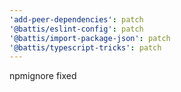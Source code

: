 ```yaml
---
'add-peer-dependencies': patch
'@battis/eslint-config': patch
'@battis/import-package-json': patch
'@battis/typescript-tricks': patch
---
```


npmignore fixed
